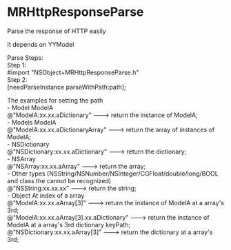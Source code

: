 # MRHttpResponseParse
Parse the response of HTTP easily


It depends on YYModel
 
  Parse Steps:<br/>
   Step 1:<br/>
    #import "NSObject+MRHttpResponseParse.h"<br/>
   Step 2:<br/>
    [needParseInstance parseWithPath:path];<br/>
 
  The examples for setting the path<br/>
    - Model     ModelA<br/>
       @"ModelA:xx.xx.aDictionary"       --->  return the instance of ModelA;<br/>
    - Models    ModelA<br/>
       @"ModelA:xx.xx.aDictionaryArray"  --->  return the array of instances of ModelA;<br/>
    - NSDictionary<br/>
       @"NSDictionary:xx.xx.aDictionary" --->  return the dictionary;<br/>
    - NSArray<br/>
       @"NSArray:xx.xx.aArray"           --->  return the array;<br/>
    - Other types  (NSString/NSNumber/NSInteger/CGFloat/double/long/BOOL and class the cannot be recognized)<br/>
       @"NSString:xx.xx.xx"              --->  return the string;<br/>
    - Object At index of a array<br/>
       @"ModelA:xx.xx.aArray[3]"         --->  return the instance of ModelA at a array's 3rd;<br/>
       @"ModelA:xx.xx.aArray[3].xx.aDictionary" --->  return the instance of ModelA at a array's 3rd dictionary keyPath;<br/>
       @"NSDictionary:xx.xx.aArray[3]"   --->  return the dictionary at a array's 3rd;<br/>
